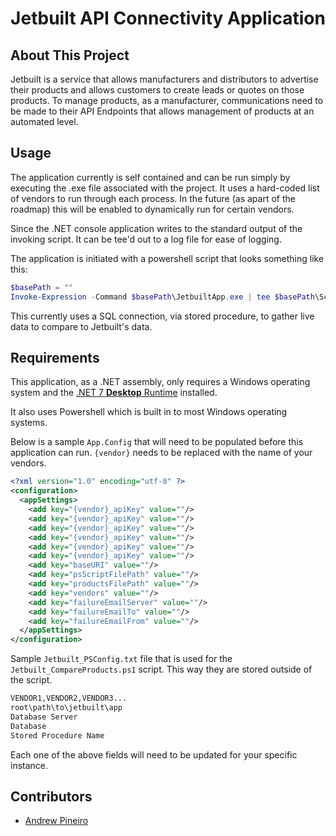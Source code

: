 <h1><p align="center">Jetbuilt API Connectivity Application</p></h1>

## About This Project

Jetbuilt is a service that allows manufacturers and distributors to advertise their products and allows customers to create leads or quotes on those products. To manage products, as a manufacturer, communications need to be made to their API Endpoints that allows management of products at an automated level. 

## Usage

The application currently is self contained and can be run simply by executing the .exe file associated with the project. It uses a hard-coded list of vendors to run through each process. In the future (as apart of the roadmap) this will be enabled to dynamically run for certain vendors.

Since the .NET console application writes to the standard output of the invoking script. It can be tee'd out to a log file for ease of logging.

The application is initiated with a powershell script that looks something like this:
```powershell
$basePath = ""
Invoke-Expression -Command $basePath\JetbuiltApp.exe | tee $basePath\Scripts\.Logs\ProcessLog.txt
```
This currently uses a SQL connection, via stored procedure, to gather live data to compare to Jetbuilt's data.
## Requirements

This application, as a .NET assembly, only requires a Windows operating system and the <a href="https://dotnet.microsoft.com/en-us/download/dotnet/7.0">.NET 7 <b>Desktop</b> Runtime</a> installed. 

It also uses Powershell which is built in to most Windows operating systems.

Below is a sample `App.Config` that will need to be populated before this application can run. `{vendor}` needs to be replaced with the name of your vendors.
```xml
<?xml version="1.0" encoding="utf-8" ?>
<configuration>
  <appSettings>
    <add key="{vendor}_apiKey" value=""/>
    <add key="{vendor}_apiKey" value=""/>
    <add key="{vendor}_apiKey" value=""/>
    <add key="{vendor}_apiKey" value=""/>
    <add key="{vendor}_apiKey" value=""/>
    <add key="{vendor}_apiKey" value=""/>
    <add key="baseURI" value=""/>
    <add key="psScriptFilePath" value=""/>
    <add key="productsFilePath" value=""/>
    <add key="vendors" value=""/>
    <add key="failureEmailServer" value=""/>
    <add key="failureEmailTo" value=""/>
    <add key="failureEmailFrom" value=""/>
  </appSettings>
</configuration>
```

Sample `Jetbuilt_PSConfig.txt` file that is used for the `Jetbuilt_CompareProducts.ps1` script. This way they are stored outside of the script.

```txt
VENDOR1,VENDOR2,VENDOR3...
root\path\to\jetbuilt\app
Database Server
Database
Stored Procedure Name
```
Each one of the above fields will need to be updated for your specific instance.
 
## Contributors

* <a href="https://github.com/andrew-pineiro">Andrew Pineiro</a>